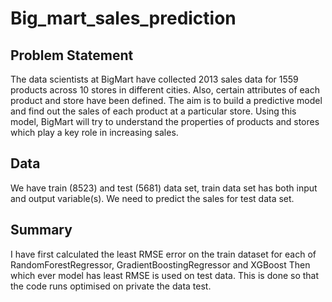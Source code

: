 # Big_mart_sales_prediction

## Problem Statement
The data scientists at BigMart have collected 2013 sales data for 1559 products across 10 stores in different cities. Also, certain attributes of each product and store have been defined. The aim is to build a predictive model and find out the sales of each product at a particular store. Using this model, BigMart will try to understand the properties of products and stores which play a key role in increasing sales.

## Data
We have train (8523) and test (5681) data set, train data set has both input and output variable(s). We need to predict the sales for test data set.


## Summary
I have first calculated the least RMSE error on the train dataset for each of RandomForestRegressor, GradientBoostingRegressor and XGBoost Then which ever model has least RMSE is used on test data. This is done so that the code runs optimised on private the data test.
